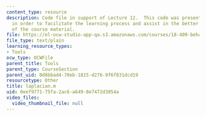 ```yaml
---
content_type: resource
description: Code file in support of Lecture 12.  This code was presented by the professor
  in order to facilitate the learning process and assist in the better understanding
  of the course material.
file: https://ol-ocw-studio-app-qa.s3.amazonaws.com/courses/18-409-behavior-of-algorithms-spring-2002/0eef977175fa2ac6a6498e7472d3054a_laplacian.m
file_type: text/plain
learning_resource_types:
- Tools
ocw_type: OCWFile
parent_title: Tools
parent_type: CourseSection
parent_uid: 0d8bbad4-70eb-1815-d276-9f6f831dcd19
resourcetype: Other
title: laplacian.m
uid: 0eef9771-75fa-2ac6-a649-8e7472d3054a
video_files:
  video_thumbnail_file: null
---
```

